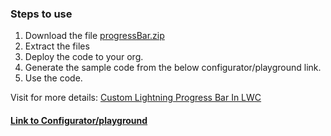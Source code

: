 ### Steps to use

1. Download the file [progressBar.zip](https://github.com/rahulgawale/lwc-custom-progress-bar/releases/download/1.0.0/progressBar.zip)
2. Extract the files
3. Deploy the code to your org.
4. Generate the sample code from the below configurator/playground link.
5. Use the code.

Visit for more details: [Custom Lightning Progress Bar In LWC](https://www.forcetrails.com/2021/12/custom-lightning-progress-bar-in-lwc.html)

#### [Link to Configurator/playground](https://webcomponents.dev/view/nSgFj6th4VSZNM1Cjd2U)
